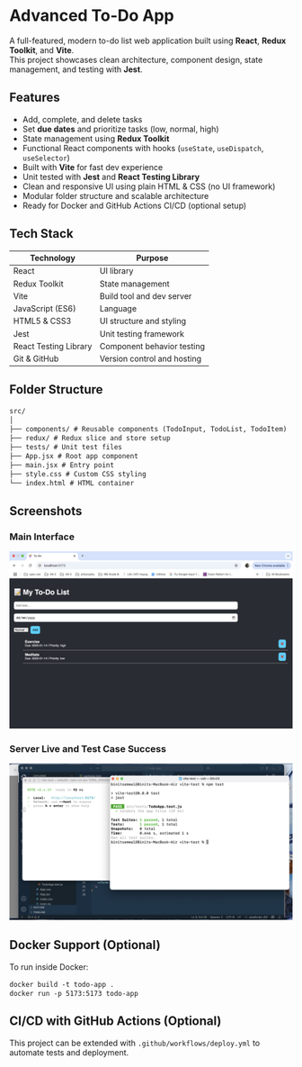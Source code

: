 # Advanced To-Do App

A full-featured, modern to-do list web application built using **React**, **Redux Toolkit**, and **Vite**.  
This project showcases clean architecture, component design, state management, and testing with **Jest**.

## Features

- Add, complete, and delete tasks
- Set **due dates** and prioritize tasks (low, normal, high)
- State management using **Redux Toolkit**
- Functional React components with hooks (`useState`, `useDispatch`, `useSelector`)
- Built with **Vite** for fast dev experience
- Unit tested with **Jest** and **React Testing Library**
- Clean and responsive UI using plain HTML & CSS (no UI framework)
- Modular folder structure and scalable architecture
- Ready for Docker and GitHub Actions CI/CD (optional setup)

## Tech Stack

| Technology        | Purpose                                |
|-------------------|-----------------------------------------|
| React             | UI library                              |
| Redux Toolkit     | State management                        |
| Vite              | Build tool and dev server               |
| JavaScript (ES6)  | Language                                |
| HTML5 & CSS3      | UI structure and styling                |
| Jest              | Unit testing framework                  |
| React Testing Library | Component behavior testing         |
| Git & GitHub      | Version control and hosting             |

## Folder Structure

```
src/
│
├── components/ # Reusable components (TodoInput, TodoList, TodoItem)
├── redux/ # Redux slice and store setup
├── tests/ # Unit test files
├── App.jsx # Root app component
├── main.jsx # Entry point
├── style.css # Custom CSS styling
└── index.html # HTML container
```

## Screenshots

### Main Interface
![Home UI](https://github.com/vbx14/todo-app/blob/bd628b5e51ef2d9d4806cbc162825466e8cbcc27/screenshots/main.png)

### Server Live and Test Case Success
![Test Cases and Server Live - Success](https://github.com/vbx14/todo-app/blob/de2a0d32b576ea91616de0cb55d501c0294d5cb6/screenshots/server_live%2BtestCase_pass.png)

## Docker Support (Optional)

To run inside Docker:

```
docker build -t todo-app .
docker run -p 5173:5173 todo-app
```

## CI/CD with GitHub Actions (Optional)

This project can be extended with `.github/workflows/deploy.yml` to automate tests and deployment.
